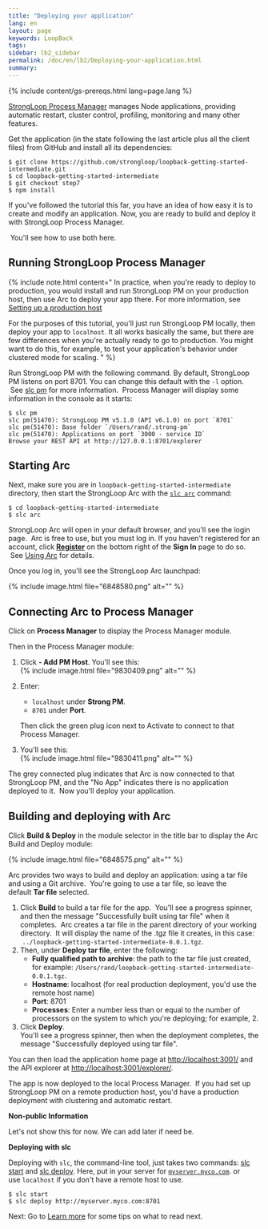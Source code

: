 ```yaml
---
title: "Deploying your application"
lang: en
layout: page
keywords: LoopBack
tags:
sidebar: lb2_sidebar
permalink: /doc/en/lb2/Deploying-your-application.html
summary:
---
```


{% include content/gs-prereqs.html lang=page.lang %}

[StrongLoop Process Manager](http://strong-pm.io/) manages Node applications, providing automatic restart, cluster control, profiling, monitoring and many other features.


Get the application (in the state following the last article plus all the client files) from GitHub and install all its dependencies:

```
$ git clone https://github.com/strongloop/loopback-getting-started-intermediate.git
$ cd loopback-getting-started-intermediate
$ git checkout step7
$ npm install
```

If you've followed the tutorial this far, you have an idea of how easy it is to create and modify an application. Now, you are ready to build and deploy it with StrongLoop Process Manager.

 You'll see how to use both here.

## Running StrongLoop Process Manager

{% include note.html content="
In practice, when you're ready to deploy to production, you would install and run StrongLoop PM on your production host, then use Arc to deploy your app there. For more information, see [Setting up a production host](https://docs.strongloop.com/display/SLC/Setting-up-a-production-host)

For the purposes of this tutorial, you'll just run StrongLoop PM locally, then deploy your app to `localhost`. It all works basically the same, but there are few differences when you're actually ready to go to production. You might want to do this, for example, to test your application's behavior under clustered mode for scaling.
" %}

Run StrongLoop PM with the following command. By default, StrongLoop PM listens on port 8701\. You can change this default with the `-l` option.  See [slc pm](https://docs.strongloop.com/display/NODE/slc-pm) for more information.  Process Manager will display some information in the console as it starts:

```
$ slc pm
slc pm(51470): StrongLoop PM v5.1.0 (API v6.1.0) on port `8701`
slc pm(51470): Base folder `/Users/rand/.strong-pm`
slc pm(51470): Applications on port `3000 - service ID`
Browse your REST API at http://127.0.0.1:8701/explorer
```

## Starting Arc

Next, make sure you are in `loopback-getting-started-intermediate` directory, then start the StrongLoop Arc with the [`slc arc`](https://docs.strongloop.com/display/NODE/slc-arc) command:

```
$ cd loopback-getting-started-intermediate
$ slc arc
```

StrongLoop Arc will open in your default browser, and you'll see the login page.  Arc is free to use, but you must log in. If you haven't registered for an account, click **[Register](https://strongloop.com/register/)** on the bottom right of the **Sign In** page to do so.  See [Using Arc](https://docs.strongloop.com/display/APIS/Using-Arc) for details.

Once you log in, you'll see the StrongLoop Arc launchpad:

{% include image.html file="6848580.png" alt="" %}

## Connecting Arc to Process Manager

Click on **Process Manager** to display the Process Manager module.

Then in the Process Manager module:

1.  Click **- Add PM Host**. You'll see this:  
    {% include image.html file="9830409.png" alt="" %}
2.  Enter:
    *   `localhost` under **Strong PM**.
    *   `8701` under **Port**.

    Then click the green plug icon next to Activate to connect to that Process Manager.

3.  You'll see this:  
    {% include image.html file="9830411.png" alt="" %}

The grey connected plug indicates that Arc is now connected to that StrongLoop PM, and the "No App" indicates there is no application deployed to it.  Now you'll deploy your application.

## Building and deploying with Arc

Click **Build & Deploy** in the module selector in the title bar to display the Arc Build and Deploy module:

{% include image.html file="6848575.png" alt="" %}

Arc provides two ways to build and deploy an application: using a tar file and using a Git archive.  You're going to use a tar file, so leave the default **Tar file** selected.

1.  Click **Build** to build a tar file for the app.  You'll see a progress spinner, and then the message "Successfully built using tar file" when it completes.  Arc creates a tar file in the parent directory of your working directory.  It will display the name of the .tgz file it creates, in this case:  `../loopback-getting-started-intermediate-0.0.1.tgz`.
2.  Then, under **Deploy tar file**, enter the following:
    *   **Fully qualified path to archive**: the path to the tar file just created, for example: `/Users/rand/loopback-getting-started-intermediate-0.0.1.tgz`.
    *   **Hostname**: localhost (for real production deployment, you'd use the remote host name)
    *   **Port**: 8701
    *   **Processes**: Enter a number less than or equal to the number of processors on the system to which you're deploying; for example, 2.
3.  Click **Deploy**.  
    You'll see a progress spinner, then when the deployment completes, the message "Successfully deployed using tar file".

You can then load the application home page at [http://localhost:3001/](http://localhost:3001/) and the API explorer at [http://localhost:3001/explorer/](http://localhost:3001/explorer/).

The app is now deployed to the local Process Manager.  If you had set up StrongLoop PM on a remote production host, you'd have a production deployment with clustering and automatic restart.

<div class="sl-hidden"><strong>Non-public Information</strong><br>
  <p>Let's not show this for now. We can add later if need be.</p>
  <p><strong>Deploying with slc</strong></p>
  <p>Deploying with&nbsp;<code>slc</code>, the command-line tool, just takes two commands:&nbsp;<a href="https://docs.strongloop.com/display/NODE/slc-start" rel="nofollow">slc start</a>&nbsp;and&nbsp;<a href="https://docs.strongloop.com/display/NODE/slc-deploy"
      rel="nofollow">slc deploy</a>. Here, put in your server for&nbsp;<code><a href="http://myserver.myco.com" class="external-link" rel="nofollow">myserver.myco.com</a></code>. or use&nbsp;<code>localhost</code>&nbsp;if you don't have a remote host to
    use.</p>
  <div class="code panel pdl" style="border-width: 1px;">
    <div class="codeContent panelContent pdl"><pre class="theme: Emacs; brush: jscript; gutter: false" style="font-size:12px;">$ slc start
$ slc deploy http://myserver.myco.com:8701</pre></div>
  </div>
</div>

Next: Go to [Learn more](/doc/{{page.lang}}/lb2/Learn-more.html) for some tips on what to read next.
